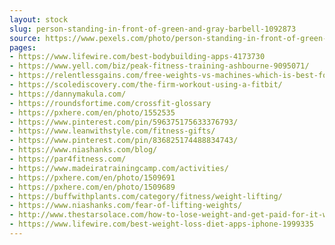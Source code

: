 ```yaml
---
layout: stock
slug: person-standing-in-front-of-green-and-gray-barbell-1092873
source: https://www.pexels.com/photo/person-standing-in-front-of-green-and-gray-barbell-1092873/
pages:
- https://www.lifewire.com/best-bodybuilding-apps-4173730
- https://www.yell.com/biz/peak-fitness-training-ashbourne-9095071/
- https://relentlessgains.com/free-weights-vs-machines-which-is-best-for-building-mass/
- https://scolediscovery.com/the-firm-workout-using-a-fitbit/
- https://dannymakula.com/
- https://roundsfortime.com/crossfit-glossary
- https://pxhere.com/en/photo/1552535
- https://www.pinterest.com/pin/596375175633376793/
- https://www.leanwithstyle.com/fitness-gifts/
- https://www.pinterest.com/pin/836825174488834743/
- https://www.niashanks.com/blog/
- https://par4fitness.com/
- https://www.madeiratrainingcamp.com/activities/
- https://pxhere.com/en/photo/1509691
- https://pxhere.com/en/photo/1509689
- https://buffwithplants.com/category/fitness/weight-lifting/
- https://www.niashanks.com/fear-of-lifting-weights/
- http://www.thestarsolace.com/how-to-lose-weight-and-get-paid-for-it-workout-motivation/
- https://www.lifewire.com/best-weight-loss-diet-apps-iphone-1999335
---
```

